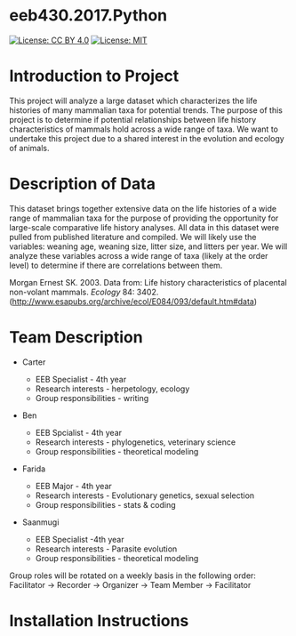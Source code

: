 # eeb430.2017.Python

[![License: CC BY 4.0](https://img.shields.io/badge/License-CC%20BY%204.0-lightgrey.svg)](https://creativecommons.org/licenses/by/4.0/)
[![License: MIT](https://img.shields.io/badge/License-MIT-yellow.svg)](https://opensource.org/licenses/MIT)

# Introduction to Project
   This project will analyze a large dataset which characterizes the life histories of many mammalian taxa for potential trends. The purpose of this project is to determine if potential relationships between life history characteristics of mammals hold across a wide range of taxa. We want to undertake this project due to a shared interest in the evolution and ecology of animals. 
  
# Description of Data
  This dataset brings together extensive data on the life histories of a wide range of mammalian taxa for the purpose of providing the opportunity for large-scale comparative life history analyses. All data in this dataset were pulled from published literature and compiled. We will likely use the variables: weaning age, weaning size, litter size, and litters per year. We will analyze these variables across a wide range of taxa (likely at the order level) to determine if there are correlations between them.

Morgan Ernest SK. 2003. Data from: Life history characteristics of placental non-volant mammals. *Ecology* 84: 3402.  
  (http://www.esapubs.org/archive/ecol/E084/093/default.htm#data)
  
# Team Description

- Carter
   - EEB Specialist - 4th year
   - Research interests - herpetology, ecology 
   - Group responsibilities - writing

- Ben
   - EEB Spcialist - 4th year
   - Research interests - phylogenetics, veterinary science
   - Group responsibilities - theoretical modeling

- Farida
   - EEB Major - 4th year
   - Research interests - Evolutionary genetics, sexual selection
   - Group responsibilities - stats & coding

- Saanmugi
   - EEB Specialist -4th year
   - Research interests - Parasite evolution
   - Group responsibilities - theoretical modeling

Group roles will be rotated on a weekly basis in the following order:
Facilitator -> Recorder -> Organizer -> Team Member -> Facilitator

# Installation Instructions
